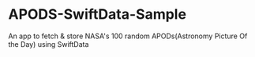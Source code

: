 # APODS-SwiftData-Sample
An app to fetch &amp; store NASA's 100 random APODs(Astronomy Picture Of the Day) using SwiftData
